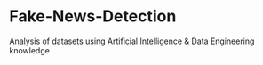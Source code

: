 # Fake-News-Detection
 Analysis of datasets using Artificial Intelligence & Data Engineering knowledge
